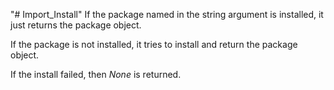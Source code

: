 "# Import_Install" 
If the package named in the string argument is installed, it just returns the package object.

If the package is not installed, it tries to install and return the package object.

If the install failed, then _None_ is returned.
